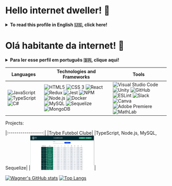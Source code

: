 # Hello internet dweller! 👋

<details><summary><strong>To read this profile in English 🇺🇸, click here!</strong></summary><br />

I'm Wagner! I always loved technology, creating things, and tackling in challenges. Once a mechanical engineer, now trailing my path as software developer. How did that happened? I guess it started as a hobby, learning to code to make my small indie game prototypes and suddenly realizing I feel much more fulfilment coding than doing anything most mec engineering jobs out there offer.
  
Let's keep this simple and efficient, shall we?
  
* :seedling: I'm currently studying backend 🧠 technologies. Mainly Node.js and Express. Also learning to work with MongDB and TypeScript at the moment.
* :deciduous_tree: I also have knowledge of front-end :eyes:, specially in React.
* 💙 I love videogames :video_game: and pets 🐶 🐱. All kinds of videogames :space_invader::suspect: and all kinds of pets 🐰🦎. Except sports games ⚽️ and pet cockroaches 🪳.
* 👨‍🍳 I make some mean 🍔 burgers! For 🥩 carnivores and for 🥗 vegans!
* 💪 I <strong>always</strong> happy 🤝 help.
  
If you have a project I can collaborate on, I would love to hear it. And if you have a job for me, I would love even more. :D
  
You can reach out to me on:
  
<a href="mailto:wagner_mbarbosa@hotmail.com"><img src="https://img.shields.io/badge/Gmail-D14836?style=for-the-badge&logo=gmail&logoColor=white" alt="E-mail. It's actually a hotmail address, but outlook's badge doesn't look very good :(" /></a>  <a href="https://www.linkedin.com/in/wagnermbarbosa/"><img src="https://img.shields.io/badge/LinkedIn-0077B5?style=for-the-badge&logo=linkedin&logoColor=white" alt="LinkedIn" /></a> <a href="https://whatsa.me/5513997414343/?t=Greetings%20Wagner.%0AI%20just%20got%20your%20contact%20from%20your%20GitHub%20profile."><img src="https://img.shields.io/badge/WhatsApp-25D366?style=for-the-badge&logo=whatsapp&logoColor=white" alt="Whatsapp messenger" /></a>
  
</details>

# Olá habitante da internet! 👋

<details><summary><strong>Para ler esse perfil em português 🇧🇷, clique aqui!</strong></summary><br />

Eu sou Wagner! Sempre adorei tecnologia, criar coisas e enfrentar desafios. Uma vez um engenheiro mecânico, agora trilho meu caminho como um desenvolvedor de software. Como isso aconteceu? Acho que tudo começou como um hobby, aprendendo a codar para fazer meus pequenos protótipos de jogos indie e de repente percebi que sinto muito mais satisfação em codando do que fazeendo qualquer coisa que a maioria dos trabalhos de engenharia mecânica oferecem por ai.
  
Bom, vamos manter isso simples e eficiênte, né?
  
* :seedling: Atualmente estou estudando tecnologias de backend 🧠. Principalmente Node.js e Express. E no momento, também aprendendo a trabalhar com MongDB e TypeScript.
* :deciduous_tree: Também tenho conhecimento de front-end :eyes:, especialmente em React.
* 💙 Adoro videogames :video_game: e animais de estimação 🐶 🐱. Todos os tipos de videogames :space_invader::suspect: e todos os tipos de animais de estimação 🐰🦎. Exceto jogos de esportes ⚽️ e baratas de estimação 🪳.
* 👨‍🍳 Eu faço uns 🍔 hambúrgueres da hora! Tanto para 🥩 carnístas quanto para 🥗 veganos!
* 💪 Eu <strong>sempre</strong> estou feliz 🤝 em ajudar.
  
Se você tiver um projeto em que eu possa colaborar, adoraria ouvi-lo. E se você tiver um emprego para mim, eu adoraria ainda mais. :D
  
Você pode entrar em contato comigo em:
  
<a href="mailto:wagner_mbarbosa@hotmail.com"><img src="https://img.shields.io/badge/Gmail-D14836?style=for-the-badge&logo=gmail&logoColor=white" alt="E-mail. Na verdade, é um endereço hotmail mas o badge do outlook's não era muito bonito :(" /></a>  <a href="https://www.linkedin.com/in/wagnermbarbosa/"><img src="https://img.shields.io/badge/LinkedIn-0077B5?style=for-the-badge&logo=linkedin&logoColor=white" alt="LinkedIn" /></a> <a href="https://whatsa.me/5513997414343/?t=Olá%20Wagner.%0AEu%20acabei%20de%20pegar%20seu%20contato%20do%20seu%20GitHub."><img src="https://img.shields.io/badge/WhatsApp-25D366?style=for-the-badge&logo=whatsapp&logoColor=white" alt="Whatsapp messenger" /></a>

</details>


  |Languages|Technologies and Frameworks|Tools|
  |---------|---------------------------|-----|
  | <img src="https://cdn.jsdelivr.net/gh/devicons/devicon/icons/javascript/javascript-original.svg" width="25px" title="JavaScript" /> <img src="https://cdn.jsdelivr.net/gh/devicons/devicon/icons/typescript/typescript-original.svg" width="25px" title="TypeScript" /> <img src="https://cdn.jsdelivr.net/gh/devicons/devicon/icons/csharp/csharp-original.svg" width="25px" title="C#" /> | <img src="https://cdn.jsdelivr.net/gh/devicons/devicon/icons/html5/html5-original-wordmark.svg" width="25px" title="HTML5" /> <img src="https://cdn.jsdelivr.net/gh/devicons/devicon/icons/css3/css3-original-wordmark.svg" width="25px" title="CSS 3" /> <img src="https://cdn.jsdelivr.net/gh/devicons/devicon/icons/react/react-original-wordmark.svg" width="25px" title="React" /> <img src="https://cdn.jsdelivr.net/gh/devicons/devicon/icons/redux/redux-original.svg" width="25px" title="Redux" /> <img src="https://cdn.jsdelivr.net/gh/devicons/devicon/icons/jest/jest-plain.svg" width="25px" title="Jest" /> <img src="https://cdn.jsdelivr.net/gh/devicons/devicon/icons/npm/npm-original-wordmark.svg" width="25px" title="NPM" /> <img src="https://cdn.jsdelivr.net/gh/devicons/devicon/icons/nodejs/nodejs-original.svg" width="25px" title="Node.js" /> <img src="https://cdn.jsdelivr.net/gh/devicons/devicon/icons/docker/docker-original.svg" width="25px" title="Docker" /> <img src="https://cdn.jsdelivr.net/gh/devicons/devicon/icons/mysql/mysql-original-wordmark.svg" width="25px" title="MySQL" /> <img src="https://cdn.jsdelivr.net/gh/devicons/devicon/icons/sequelize/sequelize-original.svg" width="25px" title="Sequelize" /> <img src="https://cdn.jsdelivr.net/gh/devicons/devicon/icons/mongodb/mongodb-original-wordmark.svg" width="25px" title="MongoDB" /> | <img src="https://cdn.jsdelivr.net/gh/devicons/devicon/icons/vscode/vscode-original-wordmark.svg" width="25px" title="Visual Studio Code" /> <img src="https://cdn-icons-png.flaticon.com/512/5969/5969294.png" width="25px" title="Unity" /> <img src="https://cdn.jsdelivr.net/gh/devicons/devicon/icons/github/github-original.svg" width="25px" title="GitHub" /> <img src="https://cdn.jsdelivr.net/gh/devicons/devicon/icons/eslint/eslint-original.svg" width="25px" title="ESLint" /> <img src="https://cdn.jsdelivr.net/gh/devicons/devicon/icons/slack/slack-original.svg" width="25px" title="Slack" /> <img src="https://cdn.jsdelivr.net/gh/devicons/devicon/icons/canva/canva-original.svg" width="25px" title="Canva" /> <img src="https://cdn.jsdelivr.net/gh/devicons/devicon/icons/premierepro/premierepro-original.svg" width="25px" title="Adobe Premiere" /> <img src="https://cdn.jsdelivr.net/gh/devicons/devicon/icons/matlab/matlab-original.svg" width="25px" title="MathLab" /> |

Projects:

|:-----------------:|
|Trybe Futebol Clube|
|TypeScript, Node.js, MySQL, Sequelize|
|<img src="https://raw.githubusercontent.com/Wagner-BWG/typescript-tryber-fc/main/app_screenshot.png" width="200px" style="max-widith: 100%;">|

[![Wagner's GitHub stats](https://github-readme-stats.vercel.app/api?username=Wagner-BWG&theme=github_dark&show_icons=true&cout_private=true)](https://github.com/anuraghazra/github-readme-stats)
[![Top Langs](https://github-readme-stats.vercel.app/api/top-langs/?username=Wagner-BWG&layout=compact&theme=github_dark&&langs_count=10)](https://github.com/anuraghazra/github-readme-stats)
</div>
